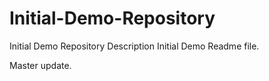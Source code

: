 # Initial-Demo-Repository
Initial Demo Repository Description
Initial Demo Readme file.

Master update.
